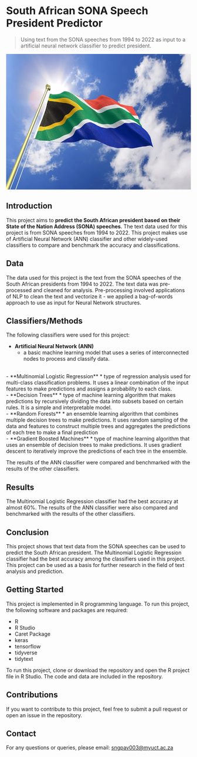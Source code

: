 # South African SONA Speech President Predictor

> Using text from the SONA speeches from 1994 to 2022 as input to a artificial neural network classifier to predict president. 

<img src="sa.webp" width="700" height="370">


## Introduction

This project aims to **predict the South African president based on their State of the Nation Address (SONA) speeches**. The text data used for this project is from SONA speeches from 1994 to 2022. This project makes use of Artificial Neural Network (ANN) classifier and other widely-used classifiers to compare and benchmark the accuracy and classifications.

## Data

The data used for this project is the text from the SONA speeches of the South African presidents from 1994 to 2022. The text data was pre-processed and cleaned for analysis. Pre-processing involved applications of NLP to clean the text and vectorize it - we applied a bag-of-words approach to use as input for Neural Network structures. 

## Classifiers/Methods

The following classifiers were used for this project:
<br>
- **Artificial Neural Network (ANN)**
    * a basic machine learning model that uses a series of interconnected nodes to process and classify data.
<br>
- **Multinomial Logistic Regression**
    * type of regression analysis used for multi-class classification problems. It uses a linear combination of the input features to make predictions and assigns a probability to each class.
<br>
- **Decision Trees**
    * type of machine learning algorithm that makes predictions by recursively dividing the data into subsets based on certain rules. It is a simple and interpretable model.
<br>
- **Random Forests**
    *  an ensemble learning algorithm that combines multiple decision trees to make predictions. It uses random sampling of the data and features to construct multiple trees and aggregates the predictions of each tree to make a final prediction
<br>
- **Gradient Boosted Machines**
    * type of machine learning algorithm that uses an ensemble of decision trees to make predictions. It uses gradient descent to iteratively improve the predictions of each tree in the ensemble. 

The results of the ANN classifier were compared and benchmarked with the results of the other classifiers.

## Results

The Multinomial Logistic Regression classifier had the best accuracy at almost $60\%$. The results of the ANN classifier were also compared and benchmarked with the results of the other classifiers.

## Conclusion

This project shows that text data from the SONA speeches can be used to predict the South African president. The Multinomial Logistic Regression classifier had the best accuracy among the classifiers used in this project. This project can be used as a basis for further research in the field of text analysis and prediction.

## Getting Started

This project is implemented in R programming language. To run this project, the following software and packages are required:

- R
- R Studio
- Caret Package
- keras
- tensorflow
- tidyverse
- tidytext

To run this project, clone or download the repository and open the R project file in R Studio. The code and data are included in the repository.

## Contributions

If you want to contribute to this project, feel free to submit a pull request or open an issue in the repository.

## Contact

For any questions or queries, please email: sngpav003@myuct.ac.za



